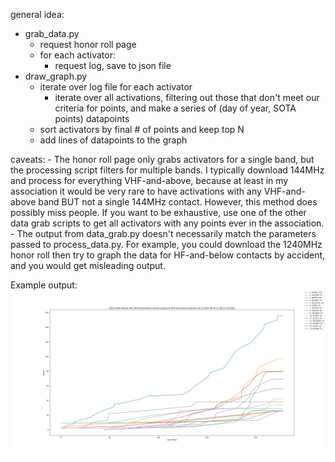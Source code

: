 general idea:
- grab_data.py
    - request honor roll page
    - for each activator:
        - request log, save to json file
- draw_graph.py
    - iterate over log file for each activator
        - iterate over all activations, filtering out those that don't meet our criteria for points, and make a series of (day of year, SOTA points) datapoints
    - sort activators by final # of points and keep top N
    - add lines of datapoints to the graph

caveats:
    - The honor roll page only grabs activators for a single band, but the processing script filters for multiple bands. I typically download 144MHz and process for everything VHF-and-above, because at least in my association it would be very rare to have activations with any VHF-and-above band BUT not a single 144MHz contact. However, this method does possibly miss people. If you want to be exhaustive, use one of the other data grab scripts to get all activators with any points ever in the association.
    - The output from data_grab.py doesn't necessarily match the parameters passed to process_data.py. For example, you could download the 1240MHz honor roll then try to graph the data for HF-and-below contacts by accident, and you would get misleading output.

Example output:
![example line graph](2024-08-14.png)

